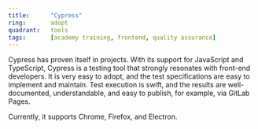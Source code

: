 ```yaml
---
title:      "Cypress"
ring:       adopt
quadrant:   tools
tags:       [academy training, frontend, quality assurance]
---
```


Cypress has proven itself in projects. With its support for JavaScript and TypeScript, Cypress is a testing tool
that strongly resonates with front-end developers. It is very easy to adopt, and the test specifications are easy to
implement and maintain. Test execution is swift, and the results are well-documented, understandable, and easy to
publish, for example, via GitLab Pages.

Currently, it supports Chrome, Firefox, and Electron.
